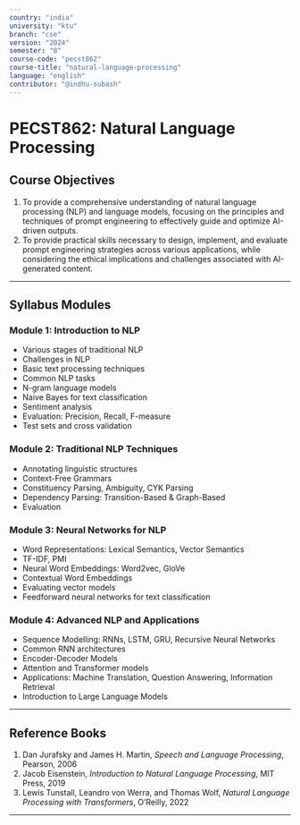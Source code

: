 ```yaml
---
country: "india"
university: "ktu"
branch: "cse"
version: "2024"
semester: "8"
course-code: "pecst862"
course-title: "natural-language-processing"
language: "english"
contributor: "@indhu-subash"
---
```


# PECST862: Natural Language Processing

## Course Objectives

1. To provide a comprehensive understanding of natural language processing (NLP) and language models, focusing on the principles and techniques of prompt engineering to effectively guide and optimize AI-driven outputs.  
2. To provide practical skills necessary to design, implement, and evaluate prompt engineering strategies across various applications, while considering the ethical implications and challenges associated with AI-generated content.

---

## Syllabus Modules

### Module 1: Introduction to NLP  
- Various stages of traditional NLP  
- Challenges in NLP  
- Basic text processing techniques  
- Common NLP tasks  
- N-gram language models  
- Naive Bayes for text classification  
- Sentiment analysis  
- Evaluation: Precision, Recall, F-measure  
- Test sets and cross validation  

### Module 2: Traditional NLP Techniques  
- Annotating linguistic structures  
- Context-Free Grammars  
- Constituency Parsing, Ambiguity, CYK Parsing  
- Dependency Parsing: Transition-Based & Graph-Based  
- Evaluation  

### Module 3: Neural Networks for NLP  
- Word Representations: Lexical Semantics, Vector Semantics  
- TF-IDF, PMI  
- Neural Word Embeddings: Word2vec, GloVe  
- Contextual Word Embeddings  
- Evaluating vector models  
- Feedforward neural networks for text classification  

### Module 4: Advanced NLP and Applications  
- Sequence Modelling: RNNs, LSTM, GRU, Recursive Neural Networks  
- Common RNN architectures  
- Encoder-Decoder Models  
- Attention and Transformer models  
- Applications: Machine Translation, Question Answering, Information Retrieval  
- Introduction to Large Language Models  

---

## Reference Books

1. Dan Jurafsky and James H. Martin, *Speech and Language Processing*, Pearson, 2006  
2. Jacob Eisenstein, *Introduction to Natural Language Processing*, MIT Press, 2019  
3. Lewis Tunstall, Leandro von Werra, and Thomas Wolf, *Natural Language Processing with Transformers*, O’Reilly, 2022  

---
